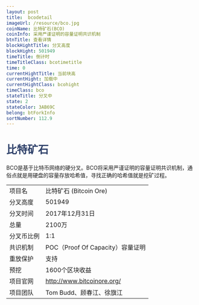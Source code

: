 ```yaml
---
layout: post
title:  bcodetail
imageUrl: /resource/bco.jpg
coinName: 比特矿石(BCO)
coinInfo: 采用严谨证明的容量证明共识机制
btnTitle: 查看详情
blockHightTitle: 分叉高度
blockHight: 501949
timeTitle: 倒计时
timeTitleClass: bcotimetitle
time: 0
currentHightTitle: 当前块高
currentHight: 加载中
currentHightClass: bcohight
timeClass: bco
stateTitle: 分叉中
state: 2
stateColor: 3AB69C
belong: btForkInfo
sortNumber: 112.9
---
```

<h1 style="color: #2F416A">比特矿石</h1>
<p>BCO是基于比特币网络的硬分叉。BCO将采用严谨证明的容量证明共识机制，通俗点就是用硬盘的容量存放哈希值，寻找正确的哈希值就是挖矿过程。
</p>
<table class="center">
  <tbody>
    <tr>
        <td class="tablehalf">项目名</td>
        <td class="tablehalf">比特矿石 (Bitcoin Ore) </td>
    </tr>
    <tr>
        <td>分叉高度</td>
        <td>501949</td>
    </tr>
    <tr>
        <td>分叉时间</td>
        <td>2017年12月31日</td>
    </tr>
    <tr>
        <td>总量</td>
        <td>2100万</td>
    </tr>
    <tr>
        <td>分叉币比例</td>
        <td>1:1</td>
    </tr>
    <tr>
        <td>共识机制</td>
        <td>POC（Proof Of Capacity）容量证明</td>
    </tr>
    <tr>
        <td>重放保护</td>
        <td>支持</td>
    </tr>
    <tr>
        <td>预挖</td>
        <td>1600个区块收益</td>
    </tr>
    <tr>
        <td>项目官网</td>
        <td><a href="http://www.bitcoinore.org/" target="_blank">http://www.bitcoinore.org/</a></td>
    </tr>
    <tr>
        <td>项目团队</td>
        <td>Tom Budd、顾春江、徐旗江</td>
    </tr>
  </tbody>
</table>